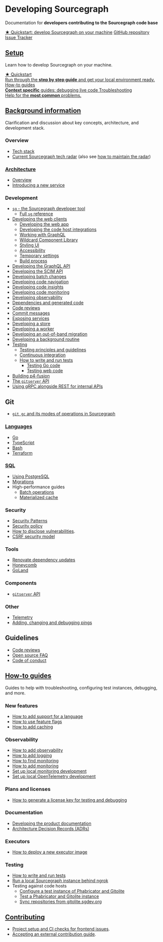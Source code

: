 # Developing Sourcegraph

<style>
.markdown-body h2 {
  margin-top: 2em;
}
.markdown-body ul {
  list-style:none;
  padding-left: 1em;
}
.markdown-body ul li {
  margin: 0.5em 0;
}
.markdown-body ul li:before {
  content: '';
  display: inline-block;
  height: 1.2em;
  width: 1em;
  background-size: contain;
  background-repeat: no-repeat;
  background-image: url(../batch_changes/file-icon.svg);
  margin-right: 0.5em;
  margin-bottom: -0.29em;
}
body.theme-dark .markdown-body ul li:before {
  filter: invert(50%);
}
</style>

<p class="subtitle">Documentation for <b>developers contributing to the Sourcegraph code base</b></p>

<div class="cta-group">
<a class="btn btn-primary" href="setup/quickstart">★ Quickstart: develop Sourcegraph on your machine</a>
<a class="btn" href="https://github.com/sourcegraph/sourcegraph">GitHub repository</a>
<a class="btn" href="https://github.com/sourcegraph/sourcegraph/issues">Issue Tracker</a>
</div>

## [Setup](setup/index.md)

<p class="subtitle">Learn how to develop Sourcegraph on your machine.</p>

<div class="getting-started">
  <a href="setup/quickstart" class="btn" alt="Run through the Quickstart guide">
   <span>★ Quickstart</span>
   </br>
   Run through the <b>step by step guide</b> and get your local environment ready.
  </a>

  <a href="../dev/how-to" class="btn" alt="How-to guides">
   <span>How-to guides</span>
   </br>
  <b>Context specific</b> guides: debugging live code
  </a>

  <a href="setup/troubleshooting" class="btn" alt="Troubleshooting">
   <span>Troubleshooting</span>
   </br>
  Help for the <b>most common</b> problems.
  </a>
</div>

## [Background information](background-information/index.md)

Clarification and discussion about key concepts, architecture, and development stack.

### Overview

- [Tech stack](background-information/tech_stack.md)
- [Current Sourcegraph tech radar](https://radar.thoughtworks.com/?sheetId=https%3A%2F%2Fraw.githubusercontent.com%2Fsourcegraph%2Fsourcegraph%2Fmain%2Fdoc%2Fdev%2Fradar%2Ftech-radar.csv) (also see [how to maintain the radar](how-to/maintain-tech-radar.md))

### [Architecture](background-information/architecture/index.md)

- [Overview](background-information/architecture/index.md)
- [Introducing a new service](background-information/architecture/introducing_a_new_service.md)

### Development

- [`sg` - the Sourcegraph developer tool](background-information/sg/index.md)
  - [Full `sg` reference](background-information/sg/reference.md)
- [Developing the web clients](background-information/web/index.md)
  - [Developing the web app](background-information/web/web_app.md)
  - [Developing the code host integrations](background-information/web/code_host_integrations.md)
  - [Working with GraphQL](background-information/web/graphql.md)
  - [Wildcard Component Library](background-information/web/wildcard.md)
  - [Styling UI](background-information/web/styling.md)
  - [Accessibility](background-information/web/accessibility.md)
  - [Temporary settings](background-information/web/temporary_settings.md)
  - [Build process](background-information/web/build.md)
- [Developing the GraphQL API](background-information/graphql_api.md)
- [Developing the SCIM API](background-information/scim_api.md)
- [Developing batch changes](background-information/batch_changes/index.md)
- [Developing code navigation](background-information/codeintel/index.md)
- [Developing code insights](background-information/insights/index.md)
- [Developing code monitoring](background-information/codemonitoring/index.md)
- [Developing observability](background-information/observability/index.md)
- [Dependencies and generated code](background-information/dependencies_and_codegen.md)
- [Code reviews](background-information/pull_request_reviews.md)
- [Commit messages](background-information/commit_messages.md)
- [Exposing services](background-information/exposing-services.md)
- [Developing a store](background-information/basestore.md)
- [Developing a worker](background-information/workers.md)
- [Developing an out-of-band migration](background-information/oobmigrations.md)
- [Developing a background routine](background-information/backgroundroutine.md)
- [Testing](#testing)
  - [Testing principles and guidelines](background-information/testing_principles.md)
  - [Continuous integration](background-information/ci/index.md)
  - [How to write and run tests](how-to/testing.md)
    - [Testing Go code](background-information/languages/testing_go_code.md)
    - [Testing web code](background-information/testing_web_code.md)
- [Building p4-fusion](background-information/build_p4_fusion.md)
- [The `gitserver` API](background-information/gitserver-api.md)
- [Using gRPC alongside REST for internal APIs](background-information/gRPC_internal_api.md)

## Git

- [`git gc` and its modes of operations in Sourcegraph](./git_gc.md)

### [Languages](background-information/languages/index.md)

- [Go](background-information/languages/go.md)
- [TypeScript](background-information/languages/typescript.md)
- [Bash](background-information/languages/bash.md)
- [Terraform](background-information/languages/terraform.md)

### [SQL](background-information/sql/index.md)

- [Using PostgreSQL](background-information/postgresql.md)
- [Migrations](background-information/sql/migrations.md)
- High-performance guides
  - [Batch operations](background-information/sql/batch_operations.md)
  - [Materialized cache](background-information/sql/materialized_cache.md)

### Security

- [Security Patterns](background-information/security_patterns.md)
- [Security policy](https://about.sourcegraph.com/security/)
- [How to disclose vulnerabilities](https://about.sourcegraph.com/handbook/engineering/security/reporting-vulnerabilities).
- [CSRF security model](security/csrf_security_model.md)

### Tools

- [Renovate dependency updates](background-information/renovate.md)
- [Honeycomb](background-information/honeycomb.md)
- [GoLand](background-information/goland.md)

### Components

- [`gitserver` API](components/gitserver.md)

### Other

- [Telemetry](background-information/telemetry.md)
- [Adding, changing and debugging pings](background-information/adding_ping_data.md)

## Guidelines

- [Code reviews](background-information/pull_request_reviews.md)
- [Open source FAQ](https://about.sourcegraph.com/community/faq)
- [Code of conduct](https://about.sourcegraph.com/community/code_of_conduct)

## [How-to guides](how-to/index.md)

Guides to help with troubleshooting, configuring test instances, debugging, and more.

### New features

- [How to add support for a language](how-to/add_support_for_a_language.md)
- [How to use feature flags](how-to/use_feature_flags.md)
- [How to add caching](how-to/add_caching.md)

### Observability

- [How to add observability](how-to/add_observability.md)
- [How to add logging](how-to/add_logging.md)
- [How to find monitoring](how-to/find_monitoring.md)
- [How to add monitoring](how-to/add_monitoring.md)
- [Set up local monitoring development](how-to/monitoring_local_dev.md)
- [Set up local OpenTelemetry development](how-to/opentelemetry_local_dev.md)

### Plans and licenses

- [How to generate a license key for testing and debugging](how-to/generate_license_key_for_testing.md)

### Documentation

- [Developing the product documentation](how-to/documentation_implementation.md)
- [Architecture Decision Records (ADRs)](adr/index.md)

### Executors

- [How to deploy a new executor image](how-to/deploy_executor_image.md)

### Testing

- [How to write and run tests](how-to/testing.md)
- [Run a local Sourcegraph instance behind ngrok](how-to/sourcegraph_ngrok.md)
- Testing against code hosts
  - [Configure a test instance of Phabricator and Gitolite](how-to/configure_phabricator_gitolite.md)
  - [Test a Phabricator and Gitolite instance](how-to/test_phabricator.md)
  - [Sync repositories from gitolite.sgdev.org](how-to/sync_repositories_from_gitolite_sgdev_org.md)

## [Contributing](./contributing/index.md)

- [Project setup and CI checks for frontend issues](./contributing/frontend_contribution.md).
- [Accepting an external contribution guide](./contributing/accepting_contribution.md).

